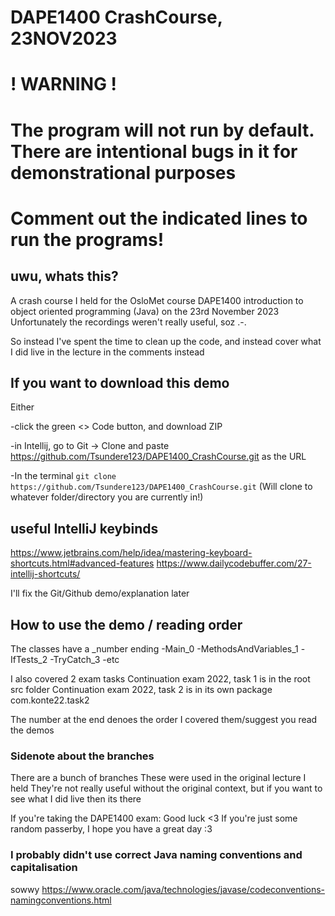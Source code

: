 # DAPE1400 CrashCourse, 23NOV2023
# ! WARNING !
# The program will not run by default. There are intentional bugs in it for demonstrational purposes
# Comment out the indicated lines to run the programs!

## uwu, whats this?
A crash course I held for the OsloMet course DAPE1400 introduction to object oriented programming (Java) on the 23rd November 2023
Unfortunately the recordings weren't really useful, soz .-.

So instead I've spent the time to clean up the code, and instead cover what I did live in the lecture in the comments instead

## If you want to download this demo
Either

-click the green <> Code button, and download ZIP

-in Intellij, go to Git -> Clone and paste https://github.com/Tsundere123/DAPE1400_CrashCourse.git as the URL

-In the terminal `git clone https://github.com/Tsundere123/DAPE1400_CrashCourse.git` (Will clone to whatever folder/directory you are currently in!)

## useful IntelliJ keybinds
https://www.jetbrains.com/help/idea/mastering-keyboard-shortcuts.html#advanced-features
https://www.dailycodebuffer.com/27-intellij-shortcuts/

I'll fix the Git/Github demo/explanation later

## How to use the demo / reading order
The classes have a _number ending
-Main_0
-MethodsAndVariables_1
-IfTests_2
-TryCatch_3
-etc

I also covered 2 exam tasks
Continuation exam 2022, task 1 is in the root src folder
Continuation exam 2022, task 2 is in its own package com.konte22.task2

The number at the end denoes the order I covered them/suggest you read the demos

### Sidenote about the branches
There are a bunch of branches
These were used in the original lecture I held
They're not really useful without the original context, but if you want to see what I did live then its there

If you're taking the DAPE1400 exam: Good luck <3
If you're just some random passerby, I hope you have a great day :3

### I probably didn't use correct Java naming conventions and capitalisation
sowwy
https://www.oracle.com/java/technologies/javase/codeconventions-namingconventions.html
